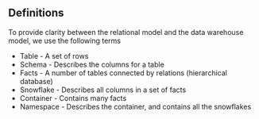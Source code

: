 
## Definitions

To provide clarity between the relational model and the data warehouse model, we use the following terms

* Table - A set of rows
* Schema - Describes the columns for a table
* Facts - A number of tables connected by relations (hierarchical database)
* Snowflake - Describes all columns in a set of facts
* Container - Contains many facts
* Namespace - Describes the container, and contains all the snowflakes
